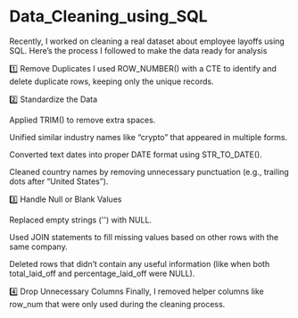 # Data_Cleaning_using_SQL
Recently, I worked on cleaning a real dataset about employee layoffs using SQL.
Here’s the process I followed to make the data ready for analysis 

1️⃣ Remove Duplicates
I used ROW_NUMBER() with a CTE to identify and delete duplicate rows, keeping only the unique records.

2️⃣ Standardize the Data

Applied TRIM() to remove extra spaces.

Unified similar industry names like “crypto” that appeared in multiple forms.

Converted text dates into proper DATE format using STR_TO_DATE().

Cleaned country names by removing unnecessary punctuation (e.g., trailing dots after “United States”).

3️⃣ Handle Null or Blank Values

Replaced empty strings ('') with NULL.

Used JOIN statements to fill missing values based on other rows with the same company.

Deleted rows that didn’t contain any useful information (like when both total_laid_off and percentage_laid_off were NULL).

4️⃣ Drop Unnecessary Columns
Finally, I removed helper columns like row_num that were only used during the cleaning process.
